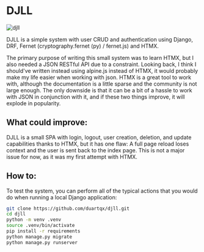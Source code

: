# DJLL

![djll](https://github.com/duartqx/images/blob/main/djll.png?raw=true "djll")

DJLL is a simple system with user CRUD and authentication using Django, DRF, Fernet (cryptography.fernet (py) / fernet.js) and HTMX.

The primary purpose of writing this small system was to learn HTMX, but I also needed a JSON RESTful API due to a constraint. Looking back, I think I should've written instead using alpine.js instead of HTMX, it would probably make my life easier when working with json. 
HTMX is a great tool to work with, although the documentation is a little sparse and the community is not large enough. The only downside is that it can be a bit of a hassle to work with JSON in conjunction with it, and if these two things improve, it will explode in popularity.

## What could improve:

DJLL is a small SPA with login, logout, user creation, deletion, and update capabilities thanks to HTMX, but it has one flaw: A full page reload loses context and the user is sent back to the index page. This is not a major issue for now, as it was my first attempt with HTMX.

## How to:

To test the system, you can perform all of the typical actions that you would do when running a local Django application:

```bash
git clone https://github.com/duartqx/djll.git
cd djll
python -m venv .venv
source .venv/bin/activate
pip install -r requirements
python manage.py migrate
python manage.py runserver
``` 
